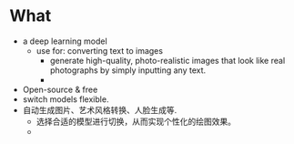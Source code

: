 # What
- a deep learning model
	- use for: converting text to images
		- generate high-quality, photo-realistic images that look like real photographs by simply inputting any text.
		- 
- Open-source & free
- switch models flexible.
- 自动生成图片、艺术风格转换、人脸生成等.
	- 选择合适的模型进行切换，从而实现个性化的绘图效果。
	- 
